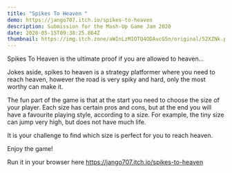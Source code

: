 ```yaml
---
title: "Spikes To Heaven "
demo: https://jango707.itch.io/spikes-to-heaven
description: Submission for the Mash-Up Game Jam 2020
date: 2020-05-15T09:38:25.864Z
thumbnail: https://img.itch.zone/aW1nLzM1OTQ4ODAucG5n/original/52XZNk.png
---
```

Spikes To Heaven is the ultimate proof if you are allowed to heaven...

Jokes aside, spikes to heaven is a strategy platformer where you need to reach heaven, however the road is very spiky and hard, only the most worthy can make it.

The fun part of the game is that at the start you need to choose the size of your player. Each size has certain pros and cons, but at the end you will have a favourite playing style, according to a size. For example, the tiny size can jump very high, but does not have much life. 

It is your challenge to find which size is perfect for you to reach heaven. 

Enjoy the game!

Run it in your browser here  <https://jango707.itch.io/spikes-to-heaven>
